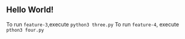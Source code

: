 
## Hello World!
To run `feature-3`,execute `python3 three.py`
To run `feature-4`, execute `pthon3 four.py`

